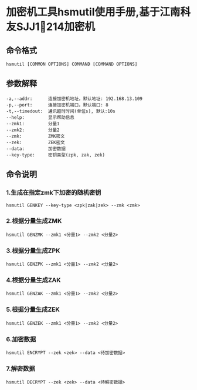 # 加密机工具hsmutil使用手册,基于江南科友SJJ1214加密机

## 命令格式
	hsmutil [COMMON OPTIONS] COMMAND [COMMAND OPTIONS]

## 参数解释
	-a,--addr: 		连接加密机地址，默认地址: 192.168.13.109
	-p,--port: 		连接加密机端口，默认端口: 8
	-t,--timedout: 	通讯超时时间(单位s), 默认:10s
	--help:			显示帮助信息
	--zmk1:			分量1
	--zmk2: 		分量2
	--zmk:  		ZMK密文
	--zek:	 		ZEK密文
	--data:			加密数据
	--key-type:		密钥类型(zpk, zak, zek)

## 命令说明

### 1.生成在指定zmk下加密的随机密钥
	hsmutil GENKEY --key-type <zpk|zak|zek> --zmk <zmk>
### 2.根据分量生成ZMK
	hsmutil GENZMK --zmk1 <分量1> --zmk2 <分量2>
### 3.根据分量生成ZPK
	hsmutil GENZPK --zmk1 <分量1> --zmk2 <分量2>
### 4.根据分量生成ZAK
	hsmutil GENZAK --zmk1 <分量1> --zmk2 <分量2>
### 5.根据分量生成ZEK
	hsmutil GENZEK --zmk1 <分量1> --zmk2 <分量2>
### 6.加密数据
	hsmutil ENCRYPT --zek <zek> --data <待加密数据>
### 7.解密数据
	hsmutil DECRYPT --zek <zek> --data <待解密数据>
	
	